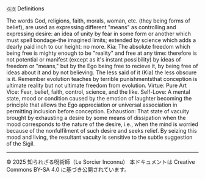 # 
🇬🇧 Definitions

The words God, religions, faith, morals, woman, etc. (they being forms of belief), are used as
expressing different "means" as controlling and expressing desire: an idea of unity by fear in some
form or another which must spell bondage-the imagined limits; extended by science which adds a
dearly paid inch to our height: no more.
Kia: The absolute freedom which being free is mighty enough to be "reality" and free at any time:
therefore is not potential or manifest (except as it's instant possibility) by ideas of freedom or
"means," but by the Ego being free to recieve it, by being free of ideas about it and by not believing.
The less said of it (Kia) the less obscure is it. Remember evolution teaches by terrible punishmentsthat
conception is ultimate reality but not ultimate freedom from evolution.
Virtue: Pure Art
Vice: Fear, belief, faith, control, science, and the like.
Self-Love: A mental state, mood or condition caused by the emotion of laughter becoming the
principle that allows the Ego appreciation or universal association in permitting inclusion before
conception.
Exhaustion: That state of vacuity brought by exhausting a desire by some means of dissipation when
the mood corresponds to the nature of the desire, i.e., when the mind is worried because of the nonfulfilment
of such desire and seeks relief. By seizing this mood and living, the resultant vacuity is
sensitive to the subtle suggestion of the Sigil.

---

© 2025 知られざる呪術師（Le Sorcier Inconnu）
本ドキュメントは Creative Commons BY-SA 4.0 に基づき公開されています。

